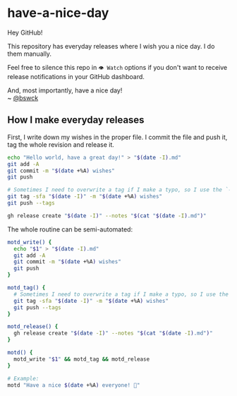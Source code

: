 # have-a-nice-day
Hey GitHub!

This repository has everyday releases where I wish you a nice day.
I do them manually.

Feel free to silence this repo in `👁 Watch` options if you don't want to receive release notifications in your GitHub dashboard.

And, most importantly, have a nice day!<br>
~ [@bswck](https://github.com/bswck)

## How I make everyday releases
First, I write down my wishes in the proper file. I commit the file and push it, tag the whole revision and release it.

```bash
echo "Hello world, have a great day!" > "$(date -I).md"
git add -A
git commit -m "$(date +%A) wishes"
git push

# Sometimes I need to overwrite a tag if I make a typo, so I use the `-f` flag by default
git tag -sfa "$(date -I)" -m "$(date +%A) wishes"
git push --tags

gh release create "$(date -I)" --notes "$(cat "$(date -I).md")"
```

The whole routine can be semi-automated:

```bash
motd_write() {
  echo "$1" > "$(date -I).md"
  git add -A
  git commit -m "$(date +%A) wishes"
  git push
}

motd_tag() {
  # Sometimes I need to overwrite a tag if I make a typo, so I use the `-f` flag by default
  git tag -sfa "$(date -I)" -m "$(date +%A) wishes"
  git push --tags
}

motd_release() {
  gh release create "$(date -I)" --notes "$(cat "$(date -I).md")"
}

motd() {
  motd_write "$1" && motd_tag && motd_release
}

# Example:
motd "Have a nice $(date +%A) everyone! 🚀"
```
